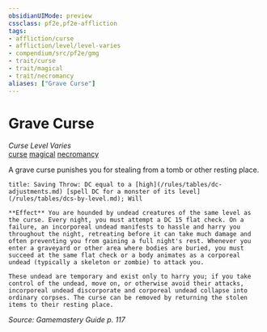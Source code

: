 ```yaml
---
obsidianUIMode: preview
cssclass: pf2e,pf2e-affliction
tags:
- affliction/curse
- affliction/level/level-varies
- compendium/src/pf2e/gmg
- trait/curse
- trait/magical
- trait/necromancy
aliases: ["Grave Curse"]
---
```

# Grave Curse
*Curse Level Varies*  
[curse](/rules/traits/curse.md)  [magical](/rules/traits/magical.md)  [necromancy](/rules/traits/necromancy.md)  

A grave curse punishes you for stealing from a tomb or other resting place.

```ad-inline-affliction
title: Saving Throw: DC equal to a [high](/rules/tables/dc-adjustments.md) [spell DC for a monster of its level](/rules/tables/dcs-by-level.md); Will

**Effect** You are hounded by undead creatures of the same level as the curse. Every night, you must attempt a DC 15 flat check. On a failure, an incorporeal undead manifests to hassle and harry you throughout the night, retreating before it can take much damage and often preventing you from gaining a full night's rest. Whenever you enter a graveyard or other area where bodies are buried, you must succeed at the same flat check or a body animates as a corporeal undead (typically a skeleton or zombie) to attack you.

These undead are temporary and exist only to harry you; if you take control of the undead, move on, or otherwise avoid their attacks, incorporeal undead discorporate and corporeal undead collapse into ordinary corpses. The curse can be removed by returning the stolen items to their resting place.
```

*Source: Gamemastery Guide p. 117*